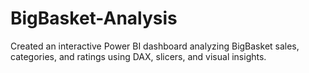 # BigBasket-Analysis
Created an interactive Power BI dashboard analyzing BigBasket sales, categories, and ratings using DAX, slicers, and visual insights.
